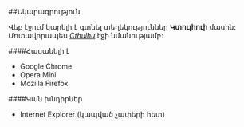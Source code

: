 ##Նկարագրություն

Վեբ էջում կարելի է գտնել տեղեկություններ **Կտուլհուի** մասին:<br/>
Մոտավորապես [*Cthulhu*](https://en.wikipedia.org/wiki/Cthulhu) էջի  նմանությամբ:

####Հասանելի է
- Google Chrome
- Opera Mini
- Mozilla Firefox

####Կան խնդիրներ
- Internet Explorer (կապված չափերի հետ)

